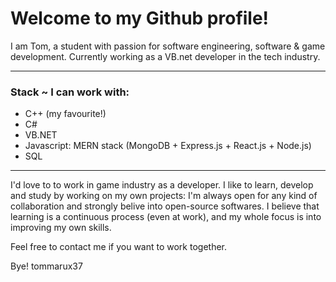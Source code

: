 
Welcome to my Github profile!
===
I am Tom, a student with passion for software engineering, software & game development.
Currently working as a VB.net developer in the tech industry.

---
### Stack ~ I can work with:
  * C++ (my favourite!)
  * C#
  * VB.NET
  * Javascript: MERN stack (MongoDB + Express.js + React.js + Node.js)
  * SQL
---

I'd love to to work in game industry as a developer.
I like to learn, develop and study by working on my own projects: I'm always open for any kind of collaboration and strongly belive into open-source softwares.
I believe that learning is a continuous process (even at work), and my whole focus is into improving my own skills.

Feel free to contact me if you want to work together.

Bye!
tommarux37



